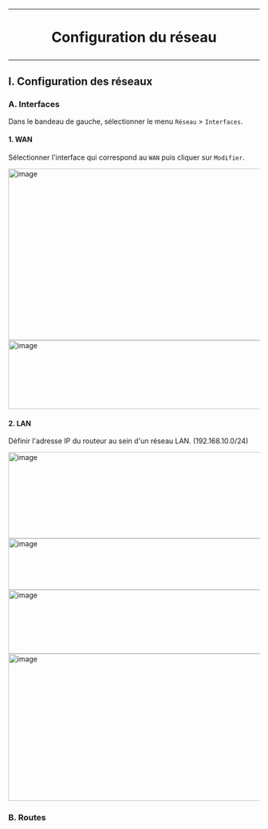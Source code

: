 -----------------------------------------------------------------------------------------------------------------------
# <p align='center'> Configuration du réseau </p>
-----------------------------------------------------------------------------------------------------------------------
## I. Configuration des réseaux
### A. Interfaces
Dans le bandeau de gauche, sélectionner le menu `Réseau` > `Interfaces`.
#### 1. WAN
Sélectionner l'interface qui correspond au `WAN` puis cliquer sur `Modifier`.

<img width="860" height="344" alt="image" src="https://github.com/user-attachments/assets/e9386b81-0197-428e-ae30-89ebb9c47a0e" />

<img width="860" height="138" alt="image" src="https://github.com/user-attachments/assets/459f20cb-a727-432a-a1da-8830c64ffbfe" />

#### 2. LAN
Définir l'adresse IP du routeur au sein d'un réseau LAN. (192.168.10.0/24)

<img width="860" height="173" alt="image" src="https://github.com/user-attachments/assets/ed8c80be-fd90-4b00-895d-1c40219789fa" />

<img width="860" height="103" alt="image" src="https://github.com/user-attachments/assets/2e55d500-b51b-4c3f-bdc7-627c28c3bba6" />

<img width="860" height="128" alt="image" src="https://github.com/user-attachments/assets/0c700615-8a1b-4b5f-a59d-7cf6cd221249" />

<img width="860" height="295" alt="image" src="https://github.com/user-attachments/assets/87f5803e-5b11-43c8-ac80-acb89a84839b" />

<br />

### B. Routes
